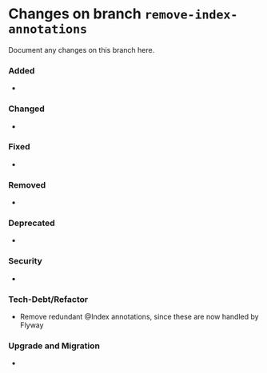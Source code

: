 # Changes on branch `remove-index-annotations`
Document any changes on this branch here.
### Added
- 

### Changed
- 

### Fixed
- 

### Removed
- 

### Deprecated
- 

### Security
- 

### Tech-Debt/Refactor
- Remove redundant @Index annotations, since these are now handled by Flyway 

### Upgrade and Migration
- 
